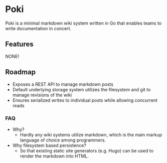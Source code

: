 # Poki

Poki is a minimal markdown wiki system written in Go that enables teams to write documentation in concert.

## Features

NONE!

## Roadmap

- Exposes a REST API to manage markdown posts
- Default underlying storage system utilizes the filesystem and git to manage revisions of the wiki
- Ensures serialized writes to individual posts while allowing concurrent reads

### FAQ

- Why?
  - Hardly any wiki systems utilize markdown, which is the main markup language of choice among programmers.
- Why filesystem based persistence?
  - So that existing static site generators (e.g. Hugo) can be used to render the markdown into HTML.
